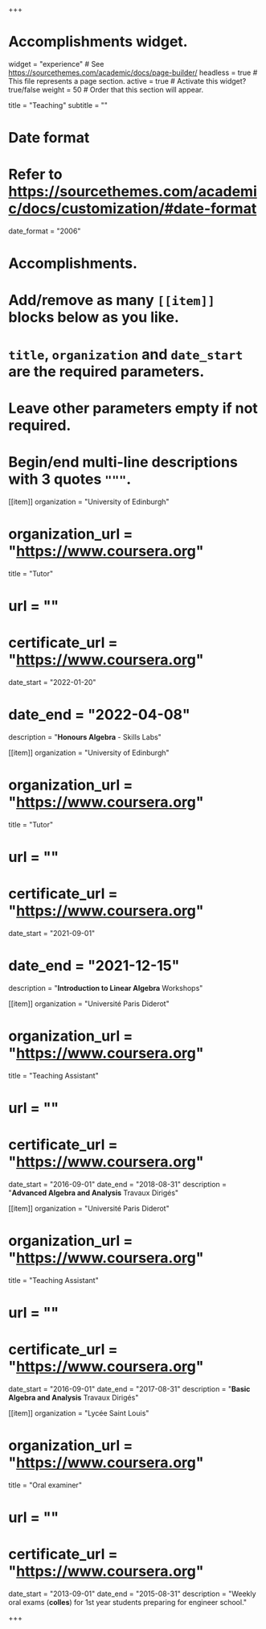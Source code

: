 ﻿+++
# Accomplishments widget.
widget = "experience"  # See https://sourcethemes.com/academic/docs/page-builder/
headless = true  # This file represents a page section.
active = true  # Activate this widget? true/false
weight = 50  # Order that this section will appear.

title = "Teaching"
subtitle = ""

# Date format
#   Refer to https://sourcethemes.com/academic/docs/customization/#date-format
date_format = "2006"

# Accomplishments.
#   Add/remove as many `[[item]]` blocks below as you like.
#   `title`, `organization` and `date_start` are the required parameters.
#   Leave other parameters empty if not required.
#   Begin/end multi-line descriptions with 3 quotes `"""`.


[[item]]
  organization = "University of Edinburgh"
#  organization_url = "https://www.coursera.org"
  title = "Tutor"
#  url = ""
#  certificate_url = "https://www.coursera.org"
  date_start = "2022-01-20"
#  date_end = "2022-04-08"
  description = "**Honours Algebra** - Skills Labs"



[[item]]
  organization = "University of Edinburgh"
#  organization_url = "https://www.coursera.org"
  title = "Tutor"
#  url = ""
#  certificate_url = "https://www.coursera.org"
  date_start = "2021-09-01"
#  date_end = "2021-12-15"
  description = "**Introduction to Linear Algebra** Workshops"






[[item]]
  organization = "Université Paris Diderot"
#  organization_url = "https://www.coursera.org"
  title = "Teaching Assistant"
#  url = ""
#  certificate_url = "https://www.coursera.org"
  date_start = "2016-09-01"
  date_end = "2018-08-31"
  description = "**Advanced Algebra and Analysis** Travaux Dirigés"

[[item]]
  organization = "Université Paris Diderot"
#  organization_url = "https://www.coursera.org"
  title = "Teaching Assistant"
#  url = ""
#  certificate_url = "https://www.coursera.org"
  date_start = "2016-09-01"
  date_end = "2017-08-31"
  description = "**Basic Algebra and Analysis** Travaux Dirigés"

[[item]]
  organization = "Lycée Saint Louis"
#  organization_url = "https://www.coursera.org"
  title = "Oral examiner"
#  url = ""
#  certificate_url = "https://www.coursera.org"
  date_start = "2013-09-01"
  date_end = "2015-08-31"
  description = "Weekly oral exams (**colles**) for 1st year students preparing for engineer school."

+++
